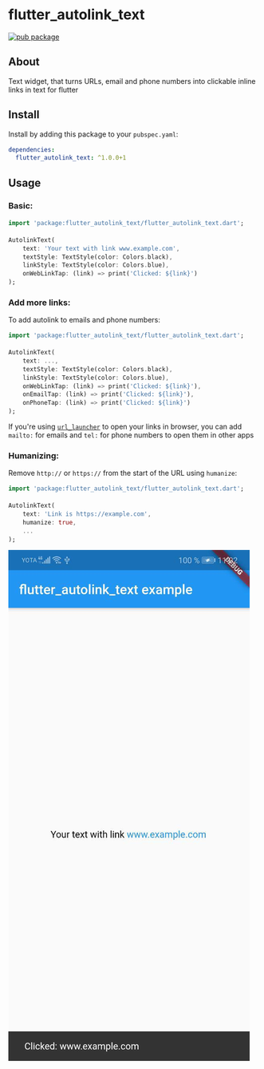 # flutter_autolink_text

[![pub package](https://img.shields.io/pub/v/flutter_autolink_text.svg)](https://pub.dev/packages/flutter_autolink_text)

## About
Text widget, that turns URLs, email and phone numbers into clickable inline links in text for flutter

## Install

Install by adding this package to your `pubspec.yaml`:
```yaml
dependencies:
  flutter_autolink_text: ^1.0.0+1
```

## Usage
### Basic:
```dart
import 'package:flutter_autolink_text/flutter_autolink_text.dart';

AutolinkText(
	text: 'Your text with link www.example.com',
	textStyle: TextStyle(color: Colors.black),
	linkStyle: TextStyle(color: Colors.blue),
	onWebLinkTap: (link) => print('Clicked: ${link}')
);
```

### Add more links:
To add autolink to emails and phone numbers:
```dart
import 'package:flutter_autolink_text/flutter_autolink_text.dart';

AutolinkText(
	text: ...,
	textStyle: TextStyle(color: Colors.black),
	linkStyle: TextStyle(color: Colors.blue),
	onWebLinkTap: (link) => print('Clicked: ${link}'),
	onEmailTap: (link) => print('Clicked: ${link}'),
	onPhoneTap: (link) => print('Clicked: ${link}')
);
```

If you're using [`url_launcher`](https://pub.dev/packages/url_launcher) to open your links in browser, you can add `mailto:` for emails and `tel:` for phone numbers to open them in other apps

### Humanizing:
Remove `http://` or `https://` from the start of the URL using `humanize`:
```dart
import 'package:flutter_autolink_text/flutter_autolink_text.dart';

AutolinkText(
	text: 'Link is https://example.com',
	humanize: true,
	...
);
```

![](example.jpg)